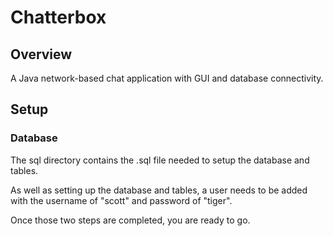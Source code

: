 # Chatterbox

## Overview

A Java network-based chat application with GUI and database connectivity.

## Setup

### Database

The sql directory contains the .sql file needed to setup the database and tables.

As well as setting up the database and tables,
a user needs to be added with the username of "scott"
and password of "tiger".

Once those two steps are completed, you are ready to go.
